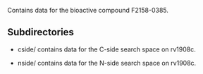 Contains data for the bioactive compound F2158-0385.

## Subdirectories

- cside/ contains data for the C-side search space on rv1908c.

- nside/ contains data for the N-side search space on rv1908c.

